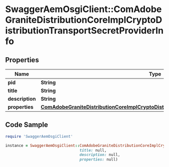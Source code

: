 # SwaggerAemOsgiClient::ComAdobeGraniteDistributionCoreImplCryptoDistributionTransportSecretProviderInfo

## Properties

Name | Type | Description | Notes
------------ | ------------- | ------------- | -------------
**pid** | **String** |  | [optional] 
**title** | **String** |  | [optional] 
**description** | **String** |  | [optional] 
**properties** | [**ComAdobeGraniteDistributionCoreImplCryptoDistributionTransportSecretProviderProperties**](ComAdobeGraniteDistributionCoreImplCryptoDistributionTransportSecretProviderProperties.md) |  | [optional] 

## Code Sample

```ruby
require 'SwaggerAemOsgiClient'

instance = SwaggerAemOsgiClient::ComAdobeGraniteDistributionCoreImplCryptoDistributionTransportSecretProviderInfo.new(pid: null,
                                 title: null,
                                 description: null,
                                 properties: null)
```


